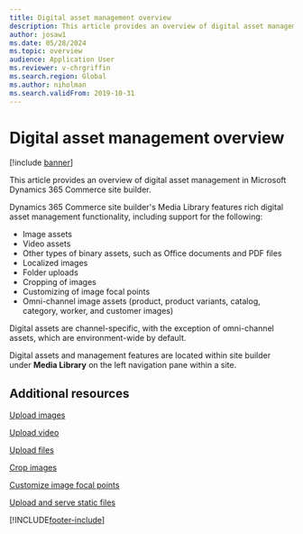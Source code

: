 ```yaml
---
title: Digital asset management overview
description: This article provides an overview of digital asset management in Microsoft Dynamics 365 Commerce site builder.
author: josaw1
ms.date: 05/28/2024
ms.topic: overview
audience: Application User
ms.reviewer: v-chrgriffin
ms.search.region: Global
ms.author: niholman
ms.search.validFrom: 2019-10-31
---
```


# Digital asset management overview

[!include [banner](includes/banner.md)]

This article provides an overview of digital asset management in Microsoft Dynamics 365 Commerce site builder.

Dynamics 365 Commerce site builder's Media Library features rich digital asset management functionality, including support for the following:
- Image assets
- Video assets
- Other types of binary assets, such as Office documents and PDF files
- Localized images
- Folder uploads
- Cropping of images
- Customizing of image focal points
- Omni-channel image assets (product, product variants, catalog, category, worker, and customer images)

Digital assets are channel-specific, with the exception of omni-channel assets, which are environment-wide by default. 

Digital assets and management features are located within site builder under **Media Library** on the left navigation pane within a site.

## Additional resources

[Upload images](dam-upload-images.md)

[Upload video](dam-upload-video.md)

[Upload files](dam-upload-files.md)

[Crop images](dam-crop-images.md)

[Customize image focal points](dam-custom-focal-point.md)

[Upload and serve static files](upload-serve-static-files.md)


[!INCLUDE[footer-include](../includes/footer-banner.md)]
